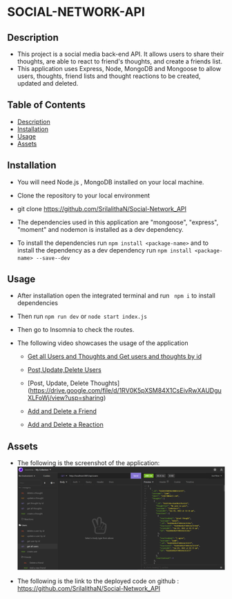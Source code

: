# SOCIAL-NETWORK-API

## Description

- This project is a social media back-end API. It allows users to share their thoughts, are able to react to friend's thoughts, and create a friends list.
- This application uses Express, Node, MongoDB and Mongoose to allow users, thoughts, friend lists and thought reactions to be created, updated and deleted.

## Table of Contents

- [Description](#Description)
- [Installation](#Installation)
- [Usage](#Usage)
- [Assets](#Assets)

## Installation

- You will need Node.js , MongoDB installed on your local machine.

- Clone the repository to your local environment

- git clone https://github.com/SrilalithaN/Social-Network_API

- The dependencies used in this application are "mongoose", "express", "moment" and nodemon is installed as a dev dependency.

- To install the dependencies run `npm install <package-name>` and to install the dependency as a dev dependency run `npm install <package-name> --save--dev `

## Usage

- After installation open the integrated terminal and run ` npm i` to install dependencies

- Then run `npm run dev` or `node start index.js`

- Then go to Insomnia to check the routes.

- The following video showcases the usage of the application

  - [Get all Users and Thoughts and Get users and thoughts by id](https://drive.google.com/file/d/1bcVHY2d_-nAoI6kwfblbSFMCuk1dDZFZ/view?usp=sharing)

  - [ Post,Update,Delete Users](https://drive.google.com/file/d/1raaa4HeR7okqO3R48oTIVIfnA3yIbARJ/view?usp=sharing)

  -  [Post, Update, Delete Thoughts] (https://drive.google.com/file/d/1RV0K5pXSM84X1CsEivRwXAUDguXLFoWj/view?usp=sharing)

  - [Add and Delete a Friend](https://drive.google.com/file/d/1yt1NAA-8kLEhRByPOM9694fOv31t39Ey/view?usp=sharing)

  - [Add and Delete a Reaction](https://drive.google.com/file/d/1eU37H1eo7Ya7fsVOe6IORCpbRnYp--P9/view?usp=sharing)

## Assets

- The following is the screenshot of the application:
  ![](assets/screenshot.png)

- The following is the link to the deployed code on github : https://github.com/SrilalithaN/Social-Network_API
